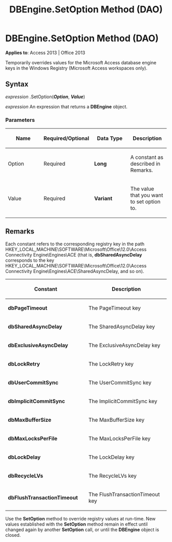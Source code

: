 ﻿---
title: DBEngine.SetOption Method (DAO)
TOCTitle: SetOption Method
ms:assetid: ea55c10c-2385-1b7e-0cba-32982c9b6643
ms:mtpsurl: https://msdn.microsoft.com/en-us/library/Ff836236(v=office.15)
ms:contentKeyID: 48548461
ms.date: 09/18/2015
mtps_version: v=office.15
f1_keywords:
- dao360.chm1088781
f1_categories:
- Office.Version=v15
---

# DBEngine.SetOption Method (DAO)


**Applies to**: Access 2013 | Office 2013

Temporarily overrides values for the Microsoft Access database engine keys in the Windows Registry (Microsoft Access workspaces only).

## Syntax

*expression* .SetOption(***Option***, ***Value***)

*expression* An expression that returns a **DBEngine** object.

### Parameters

<table>
<colgroup>
<col style="width: 25%" />
<col style="width: 25%" />
<col style="width: 25%" />
<col style="width: 25%" />
</colgroup>
<thead>
<tr class="header">
<th><p>Name</p></th>
<th><p>Required/Optional</p></th>
<th><p>Data Type</p></th>
<th><p>Description</p></th>
</tr>
</thead>
<tbody>
<tr class="odd">
<td><p>Option</p></td>
<td><p>Required</p></td>
<td><p><strong>Long</strong></p></td>
<td><p>A constant as described in Remarks.</p></td>
</tr>
<tr class="even">
<td><p>Value</p></td>
<td><p>Required</p></td>
<td><p><strong>Variant</strong></p></td>
<td><p>The value that you want to set option to.</p></td>
</tr>
</tbody>
</table>


## Remarks

Each constant refers to the corresponding registry key in the path HKEY\_LOCAL\_MACHINE\\SOFTWARE\\Microsoft\\Office\\12.0\\Access Connectivity Engine\\Engines\\ACE (that is, **dbSharedAsyncDelay** corresponds to the key HKEY\_LOCAL\_MACHINE\\SOFTWARE\\Microsoft\\Office\\12.0\\Access Connectivity Engine\\Engines\\ACE\\SharedAsyncDelay, and so on).

<table>
<colgroup>
<col style="width: 50%" />
<col style="width: 50%" />
</colgroup>
<thead>
<tr class="header">
<th><p>Constant</p></th>
<th><p>Description</p></th>
</tr>
</thead>
<tbody>
<tr class="odd">
<td><p><strong>dbPageTimeout</strong></p></td>
<td><p>The PageTimeout key</p></td>
</tr>
<tr class="even">
<td><p><strong>dbSharedAsyncDelay</strong></p></td>
<td><p>The SharedAsyncDelay key</p></td>
</tr>
<tr class="odd">
<td><p><strong>dbExclusiveAsyncDelay</strong></p></td>
<td><p>The ExclusiveAsyncDelay key</p></td>
</tr>
<tr class="even">
<td><p><strong>dbLockRetry</strong></p></td>
<td><p>The LockRetry key</p></td>
</tr>
<tr class="odd">
<td><p><strong>dbUserCommitSync</strong></p></td>
<td><p>The UserCommitSync key</p></td>
</tr>
<tr class="even">
<td><p><strong>dbImplicitCommitSync</strong></p></td>
<td><p>The ImplicitCommitSync key</p></td>
</tr>
<tr class="odd">
<td><p><strong>dbMaxBufferSize</strong></p></td>
<td><p>The MaxBufferSize key</p></td>
</tr>
<tr class="even">
<td><p><strong>dbMaxLocksPerFile</strong></p></td>
<td><p>The MaxLocksPerFile key</p></td>
</tr>
<tr class="odd">
<td><p><strong>dbLockDelay</strong></p></td>
<td><p>The LockDelay key</p></td>
</tr>
<tr class="even">
<td><p><strong>dbRecycleLVs</strong></p></td>
<td><p>The RecycleLVs key</p></td>
</tr>
<tr class="odd">
<td><p><strong>dbFlushTransactionTimeout</strong></p></td>
<td><p>The FlushTransactionTimeout key</p></td>
</tr>
</tbody>
</table>


Use the **SetOption** method to override registry values at run-time. New values established with the **SetOption** method remain in effect until changed again by another **SetOption** call, or until the **DBEngine** object is closed.

